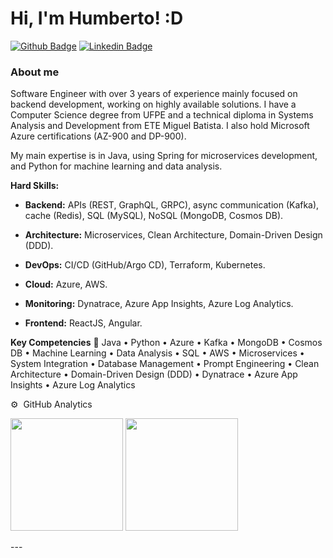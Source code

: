 # Hi, I'm Humberto! :D

[![Github Badge](https://img.shields.io/badge/-Github-000?style=flat-square&logo=Github&logoColor=white&link=https://github.com/hlaff147)](https://github.com/hlaff147)
[![Linkedin Badge](https://img.shields.io/badge/-LinkedIn-blue?style=flat-square&logo=Linkedin&logoColor=white&link=https://www.linkedin.com/in/hlaff/)](https://www.linkedin.com/in/hlaff/)



### About me
Software Engineer with over 3 years of experience mainly focused on backend development, working on highly available solutions. I have a Computer Science degree from UFPE and a technical diploma in Systems Analysis and Development from ETE Miguel Batista. I also hold Microsoft Azure certifications (AZ-900 and DP-900).

My main expertise is in Java, using Spring for microservices development, and Python for machine learning and data analysis.

**Hard Skills:**

* **Backend:** APIs (REST, GraphQL, GRPC), async communication (Kafka), cache (Redis), SQL (MySQL), NoSQL (MongoDB, Cosmos DB).

* **Architecture:** Microservices, Clean Architecture, Domain-Driven Design (DDD).

* **DevOps:** CI/CD (GitHub/Argo CD), Terraform, Kubernetes.

* **Cloud:** Azure, AWS.

* **Monitoring:** Dynatrace, Azure App Insights, Azure Log Analytics.

* **Frontend:** ReactJS, Angular.

**Key Competencies** 💎
Java • Python • Azure • Kafka • MongoDB • Cosmos DB • Machine Learning • Data Analysis • SQL • AWS • Microservices • System Integration • Database Management • Prompt Engineering • Clean Architecture • Domain-Driven Design (DDD) • Dynatrace • Azure App Insights • Azure Log Analytics

⚙️ &nbsp;GitHub Analytics
<div>
<p align="left">
<img height="180em" src="https://github-readme-stats-eight-theta.vercel.app/api?username=hlaff147&show_icons=true&theme=nord&include_all_commits=true&count_private=true"/>
   <img height="180em" src="https://github-readme-stats-eight-theta.vercel.app/api/top-langs/?username=hlaff147&layout=compact&langs_count=8&theme=nord"/> 
</p>
 </div>
---
